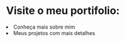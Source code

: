 <h1>Visite o meu portifolio:</h1>
<li>Conheça mais sobre mim</li>
<li>Meus projetos com mais detalhes</li>

